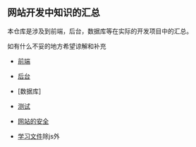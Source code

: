 ## 网站开发中知识的汇总

本仓库是涉及到前端，后台，数据库等在实际的开发项目中的汇总。

如有什么不妥的地方希望谅解和补充

- [前端](./front_end/)

- [后台](./backstage/)

- [数据库]

- [测试](./test/)

- [网站的安全](./security/)

- [学习文件](./document/)除js外